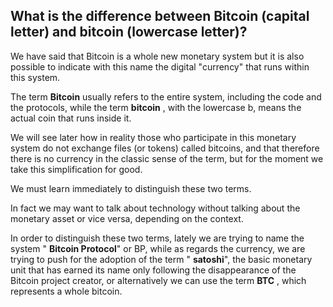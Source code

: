 ## What is the difference between Bitcoin (capital letter) and bitcoin (lowercase letter)? ##

We have said that Bitcoin is a whole new monetary system but it is also possible to indicate with this name the digital &quot;currency&quot; that runs within this system.

The term **Bitcoin** usually refers to the entire system, including the code and the protocols, while the term **bitcoin** , with the lowercase b, means the actual coin that runs inside it.

We will see later how in reality those who participate in this monetary system do not exchange files (or tokens) called bitcoins, and that therefore there is no currency in the classic sense of the term, but for the moment we take this simplification for good.

We must learn immediately to distinguish these two terms.

In fact we may want to talk about technology without talking about the monetary asset or vice versa, depending on the context.

In order to distinguish these two terms, lately we are trying to name the system &quot; **Bitcoin Protocol**&quot; or BP, while as regards the currency, we are trying to push for the adoption of the term &quot; **satoshi**&quot;, the basic monetary unit that has earned its name only following the disappearance of the Bitcoin project creator, or alternatively we can use the term **BTC** , which represents a whole bitcoin.
